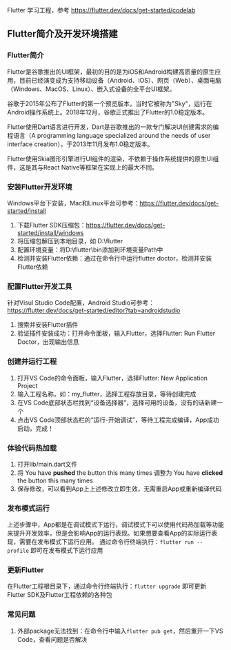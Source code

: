 Flutter 学习工程，参考 https://flutter.dev/docs/get-started/codelab

## Flutter简介及开发环境搭建

### Flutter简介
Flutter是谷歌推出的UI框架，最初的目的是为iOS和Android构建高质量的原生应用，目前已经演变成为支持移动设备（Android、iOS）、网页（Web）、桌面电脑（Windows、MacOS、Linux）、嵌入式设备的全平台UI框架。

谷歌于2015年公布了Flutter的第一个预览版本，当时它被称为"Sky"，运行在Android操作系统上。2018年12月，谷歌正式推出了Flutter的1.0稳定版本。

Flutter使用Dart语言进行开发，Dart是谷歌推出的一款专门解决UI创建需求的编程语言（A programming language specialized around the needs of user interface creation），于2013年11月发布1.0稳定版本。

Flutter使用Skia图形引擎进行UI组件的渲染，不依赖于操作系统提供的原生UI组件，这是其与React Native等框架在实现上的最大不同。

### 安装Flutter开发环境
Windows平台下安装，Mac和Linux平台可参考：https://flutter.dev/docs/get-started/install
1. 下载Flutter SDK压缩包：https://flutter.dev/docs/get-started/install/windows
2. 将压缩包解压到本地目录，如 D:\flutter
3. 配置环境变量：将D:\flutter\bin添加到环境变量Path中
4. 检测并安装Flutter依赖：通过在命令行中运行flutter doctor，检测并安装Flutter依赖

### 配置Flutter开发工具
针对Visul Studio Code配置，Android Studio可参考：https://flutter.dev/docs/get-started/editor?tab=androidstudio
1. 搜索并安装Flutter插件
2. 验证插件安装成功：打开命令面板，输入Flutter，选择Flutter: Run Flutter Doctor，出现输出信息

### 创建并运行工程
1. 打开VS Code的命令面板，输入Flutter，选择Flutter: New Application Project
2. 输入工程名称，如：my_flutter，选择工程存放目录，等待创建完成
3. 在VS Code底部状态栏找到“设备选择器”，选择可用的设备，没有的话新建一个
4. 点击VS Code顶部状态栏的“运行-开始调试”，等待工程完成编译，App成功启动，完成！

### 体验代码热加载
1. 打开lib/main.dart文件
2. 将 You have **pushed** the button this many times 调整为 You have **clicked** the button this many times
3. 保存修改，可以看到App上上述修改立即生效，无需重启App或重新编译代码

### 发布模式运行
上述步骤中，App都是在调试模式下运行，调试模式下可以使用代码热加载等功能来提升开发效率，但是会影响App的运行表现。如果想要查看App的实际运行表现，需要在发布模式下运行应用。
通过命令行终端执行：`flutter run --profile` 即可在发布模式下运行应用

### 更新Flutter
在Flutter工程根目录下，通过命令行终端执行：`flutter upgrade` 即可更新Flutter SDK及Flutter工程依赖的各种包

### 常见问题
1. 外部package无法找到：在命令行中输入`flutter pub get`，然后重开一下VS Code，查看问题是否解决